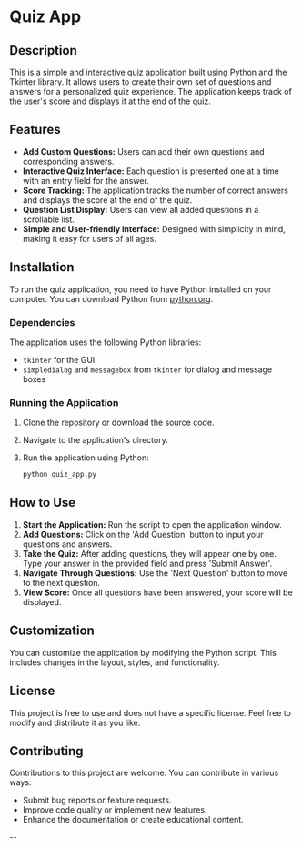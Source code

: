 # Quiz App

## Description
This is a simple and interactive quiz application built using Python and the Tkinter library. It allows users to create their own set of questions and answers for a personalized quiz experience. The application keeps track of the user's score and displays it at the end of the quiz.

## Features
- **Add Custom Questions:** Users can add their own questions and corresponding answers.
- **Interactive Quiz Interface:** Each question is presented one at a time with an entry field for the answer.
- **Score Tracking:** The application tracks the number of correct answers and displays the score at the end of the quiz.
- **Question List Display:** Users can view all added questions in a scrollable list.
- **Simple and User-friendly Interface:** Designed with simplicity in mind, making it easy for users of all ages.

## Installation
To run the quiz application, you need to have Python installed on your computer. You can download Python from [python.org](https://www.python.org/downloads/).

### Dependencies
The application uses the following Python libraries:
- `tkinter` for the GUI
- `simpledialog` and `messagebox` from `tkinter` for dialog and message boxes

### Running the Application
1. Clone the repository or download the source code.
2. Navigate to the application's directory.
3. Run the application using Python:

   ```bash
   python quiz_app.py
   ```

## How to Use
1. **Start the Application:** Run the script to open the application window.
2. **Add Questions:** Click on the 'Add Question' button to input your questions and answers.
3. **Take the Quiz:** After adding questions, they will appear one by one. Type your answer in the provided field and press 'Submit Answer'.
4. **Navigate Through Questions:** Use the 'Next Question' button to move to the next question.
5. **View Score:** Once all questions have been answered, your score will be displayed.

## Customization
You can customize the application by modifying the Python script. This includes changes in the layout, styles, and functionality.

## License
This project is free to use and does not have a specific license. Feel free to modify and distribute it as you like.

## Contributing
Contributions to this project are welcome. You can contribute in various ways:
- Submit bug reports or feature requests.
- Improve code quality or implement new features.
- Enhance the documentation or create educational content.

--
